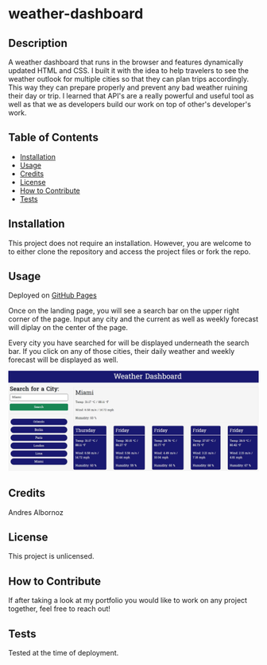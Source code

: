 # weather-dashboard

## Description
A weather dashboard that runs in the browser and features dynamically updated HTML and CSS. I built it with the idea to help travelers to see the weather outlook for multiple cities
so that they can plan trips accordingly. This way they can prepare properly and prevent any bad weather ruining their day or trip. I learned that API's are a really powerful and useful tool as well as that we as developers build our work on top of other's developer's work.

## Table of Contents
- [Installation](#installation)
- [Usage](#usage)
- [Credits](#credits)
- [License](#license)
- [How to Contribute](#how-to-contribute)
- [Tests](#tests)

## Installation
This project does not require an installation. However, you are welcome to to either clone the repository and access the project files or fork the repo.

## Usage
Deployed on [GitHub Pages](https://andresalbornozgil.github.io/weather-dashboard/)

Once on the landing page, you will see a search bar on the upper right corner of the page. Input any city and the current as well as weekly forecast will diplay on the center of the page.

Every city you have searched for will be displayed underneath the search bar. If you click on any of those cities, their daily weather and weekly forecast will be displayed as well.

![image of westher dashboard](assets/images/weather-app.JPG)

## Credits
Andres Albornoz

## License
This project is unlicensed.

## How to Contribute
If after taking a look at my portfolio you would like to work on any project together, feel free to reach out!

## Tests
Tested at the time of deployment.
